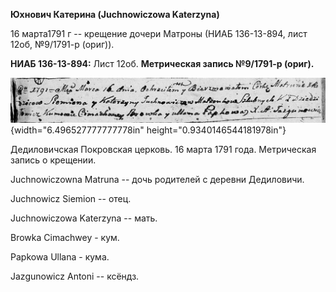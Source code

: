 **Юхнович Катерина (Juchnowiczowa Katerzyna)**

16 марта1791 г -- крещение дочери Матроны (НИАБ 136-13-894, лист 12об,
№9/1791-р (ориг)).

**НИАБ 136-13-894:** Лист 12об. **Метрическая запись №9/1791-р (ориг).**

![](./media/c5c2ff36e32be681c9002d4a501cf3a4080dfcee.png){width="6.496527777777778in"
height="0.9340146544181978in"}

Дедиловичская Покровская церковь. 16 марта 1791 года. Метрическая запись
о крещении.

Juchnowiczowna Matruna -- дочь родителей с деревни Дедиловичи.

Juchnowicz Siemion -- отец.

Juchnowiczowa Katerzyna -- мать.

Browka Cimachwey - кум.

Papkowa Ullana - кума.

Jazgunowicz Antoni -- ксёндз.
